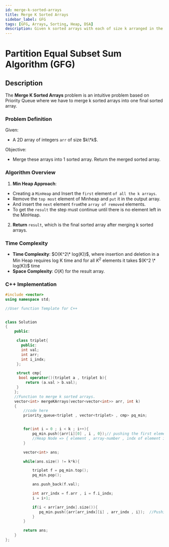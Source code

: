 ```yaml
---
id: merge-k-sorted-arrays
title: Merge K Sorted Arrays
sidebar_label: GFG
tags: [GFG, Arrays, Sorting, Heap, DSA]
description: Given k sorted arrays with each of size k arranged in the form of a matrix of size k * k. The task is to merge them into one sorted array.
---
```


# Partition Equal Subset Sum Algorithm (GFG)

## Description

The **Merge K Sorted Arrays** problem is an intuitive problem based on Priority Queue where we have to merge k sorted arrays into one final sorted array.

### Problem Definition

Given:

- A 2D array of integers `arr` of size $k\*k$.

Objective:

- Merge these arrays into 1 sorted array. Return the merged sorted array.

### Algorithm Overview

1. **Min Heap Approach**:

- Creating a `MinHeap` and Insert the `first` element `of all the k arrays`.
- Remove the `top most` element of Minheap and `put` it in the output array.
- And insert the `next` element `from`the `array of removed` elements.
- To get the `result` the step must continue until there is no element left in the MinHeap.

2. **Return** `result`, which is the final sorted array after merging k sorted arrays.

### Time Complexity

- **Time Complexity**: $O(K^2\* log(K))$, where insertion and deletion in a Min Heap requires log K time and for all $K^2$ elements it takes $(K^2 \* log(K))$ time
- **Space Complexity**: $O(K)$ for the result array.

### C++ Implementation

```cpp
#include <vector>
using namespace std;

//User function Template for C++


class Solution
{
    public:

     class triplet{
       public:
       int val;
       int arr;
       int i_indx;
     };

     struct cmp{
      bool operator()(triplet a , triplet b){
         return (a.val > b.val);
     }
    };
    //Function to merge k sorted arrays.
    vector<int> mergeKArrays(vector<vector<int>> arr, int k)
    {
        //code here
        priority_queue<triplet , vector<triplet> , cmp> pq_min;


        for(int i = 0 ; i < k ; i++){
            pq_min.push({arr[i][0] , i , 0});// pushing the first element of each array
            //Heap Node => { element , array-number , indx of element in that array}
        }

        vector<int> ans;

        while(ans.size() != k*k){

            triplet f = pq_min.top();
            pq_min.pop();

            ans.push_back(f.val);

            int arr_indx = f.arr , i = f.i_indx;
            i = i+1;

            if(i < arr[arr_indx].size()){
               pq_min.push({arr[arr_indx][i] , arr_indx , i});  //Pushing the next of that array from which popped out elements belongs to
            }
        }

        return ans;
    }
};


```
